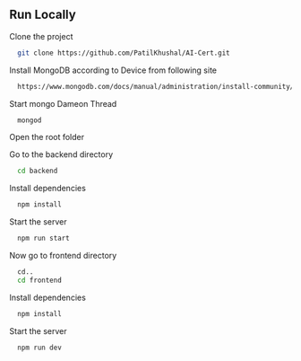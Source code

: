 
## Run Locally

Clone the project

```bash
  git clone https://github.com/PatilKhushal/AI-Cert.git
```

Install MongoDB according to Device from following site
```bash
  https://www.mongodb.com/docs/manual/administration/install-community/
```
Start mongo Dameon Thread
```bash
  mongod
```
Open the root folder

Go to the backend directory

```bash
  cd backend
```

Install dependencies

```bash
  npm install
```

Start the server

```bash
  npm run start
```

Now go to frontend directory
```bash
  cd..
  cd frontend
```

Install dependencies

```bash
  npm install
```

Start the server

```bash
  npm run dev
```
